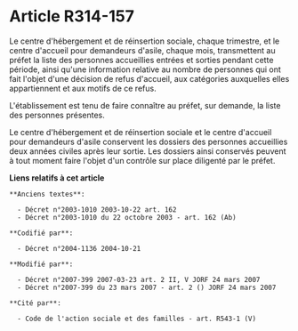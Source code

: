 # Article R314-157

Le centre d'hébergement et de réinsertion sociale, chaque trimestre, et le centre d'accueil pour demandeurs d'asile, chaque
mois, transmettent au préfet la liste des personnes accueillies entrées et sorties pendant cette période, ainsi qu'une
information relative au nombre de personnes qui ont fait l'objet d'une décision de refus d'accueil, aux catégories auxquelles
elles appartiennent et aux motifs de ce refus.

L'établissement est tenu de faire connaître au préfet, sur demande, la liste des personnes présentes.

Le centre d'hébergement et de réinsertion sociale et le centre d'accueil pour demandeurs d'asile conservent les dossiers des
personnes accueillies deux années civiles après leur sortie. Les dossiers ainsi conservés peuvent à tout moment faire l'objet
d'un contrôle sur place diligenté par le préfet.

**Liens relatifs à cet article**

	**Anciens textes**:

	  - Décret n°2003-1010 2003-10-22 art. 162
	  - Décret n°2003-1010 du 22 octobre 2003 - art. 162 (Ab)

	**Codifié par**:

	  - Décret n°2004-1136 2004-10-21

	**Modifié par**:

	  - Décret n°2007-399 2007-03-23 art. 2 II, V JORF 24 mars 2007
	  - Décret n°2007-399 du 23 mars 2007 - art. 2 () JORF 24 mars 2007

	**Cité par**:

	  - Code de l'action sociale et des familles - art. R543-1 (V)
